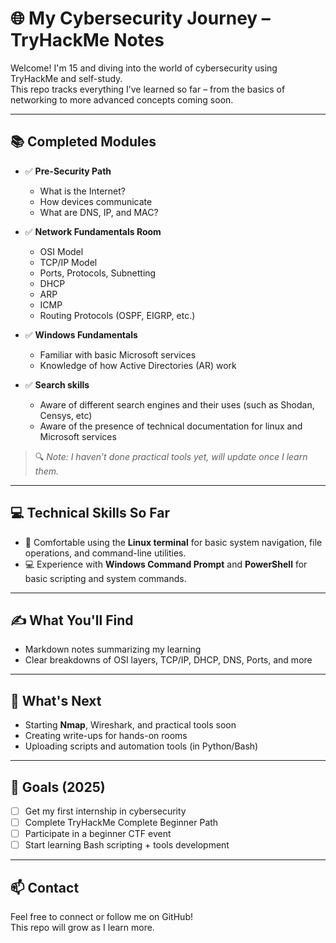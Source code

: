 # 🌐 My Cybersecurity Journey – TryHackMe Notes

Welcome! I'm 15 and diving into the world of cybersecurity using TryHackMe and self-study.  
This repo tracks everything I’ve learned so far – from the basics of networking to more advanced concepts coming soon.

---

## 📚 Completed Modules

- ✅ **Pre-Security Path**
  - What is the Internet?
  - How devices communicate
  - What are DNS, IP, and MAC?
- ✅ **Network Fundamentals Room**
  - OSI Model
  - TCP/IP Model
  - Ports, Protocols, Subnetting
  - DHCP
  - ARP
  - ICMP
  - Routing Protocols (OSPF, EIGRP, etc.)
 
- ✅ **Windows Fundamentals**
  - Familiar with basic Microsoft services
  - Knowledge of how Active Directories (AR) work

- ✅ **Search skills**
   - Aware of different search engines and their uses (such as Shodan, Censys, etc)
   - Aware of the presence of technical documentation for linux and Microsoft services
       

> 🔍 *Note: I haven’t done practical tools yet, will update once I learn them.*

---

## 💻 Technical Skills So Far

- 📀 Comfortable using the **Linux terminal** for basic system navigation, file operations, and command-line utilities.
- 💻 Experience with **Windows Command Prompt** and **PowerShell** for basic scripting and system commands.

                    
---

## ✍️ What You'll Find

- Markdown notes summarizing my learning
- Clear breakdowns of OSI layers, TCP/IP, DHCP, DNS, Ports, and more

---

## 🧪 What's Next

- Starting **Nmap**, Wireshark, and practical tools soon
- Creating write-ups for hands-on rooms
- Uploading scripts and automation tools (in Python/Bash)

---

## 🧠 Goals (2025)

- [ ] Get my first internship in cybersecurity
- [ ] Complete TryHackMe Complete Beginner Path
- [ ] Participate in a beginner CTF event
- [ ] Start learning Bash scripting + tools development

---

## 📫 Contact

Feel free to connect or follow me on GitHub!  
This repo will grow as I learn more.

